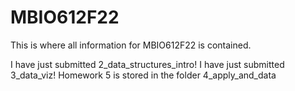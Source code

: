 # MBIO612F22
This is where all information for MBIO612F22 is contained.

I have just submitted 2_data_structures_intro!
I have just submitted 3_data_viz!
Homework 5 is stored in the folder 4_apply_and_data

